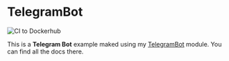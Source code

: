 # TelegramBot

![CI to Dockerhub](https://github.com/emaaForlin/TelegramBot/workflows/CI%20to%20Dockerhub/badge.svg?branch=main)

This is a __Telegram Bot__ example maked using my [TelegramBot](https://github.com/emaaForlin/TelegramBotAPI) module. You can find all the docs there.
